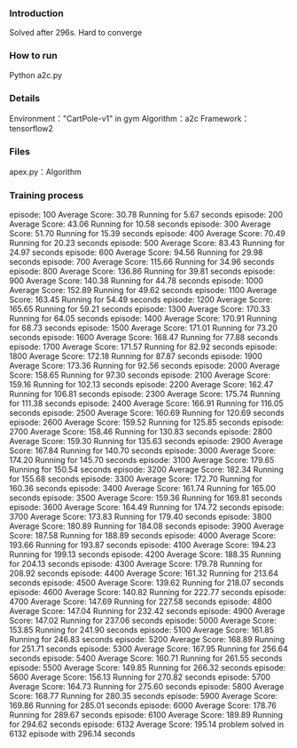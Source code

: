 ### Introduction
Solved after 296s. Hard to converge

### How to run
Python a2c.py

### Details
Environment："CartPole-v1" in gym
Algorithm：a2c
Framework：tensorflow2

### Files
apex.py：Algorithm

### Training process
episode: 100    Average Score: 30.78
Running for 5.67 seconds
episode: 200 	Average Score: 43.06
Running for 10.58 seconds
episode: 300 	Average Score: 51.70
Running for 15.39 seconds
episode: 400 	Average Score: 70.49
Running for 20.23 seconds
episode: 500 	Average Score: 83.43
Running for 24.97 seconds
episode: 600 	Average Score: 94.56
Running for 29.98 seconds
episode: 700 	Average Score: 115.66
Running for 34.96 seconds
episode: 800 	Average Score: 136.86
Running for 39.81 seconds
episode: 900 	Average Score: 140.38
Running for 44.78 seconds
episode: 1000   Average Score: 152.89
Running for 49.62 seconds
episode: 1100 	Average Score: 163.45
Running for 54.49 seconds
episode: 1200 	Average Score: 165.65
Running for 59.21 seconds
episode: 1300 	Average Score: 170.33
Running for 64.05 seconds
episode: 1400 	Average Score: 170.91
Running for 68.73 seconds
episode: 1500 	Average Score: 171.01
Running for 73.20 seconds
episode: 1600 	Average Score: 168.47
Running for 77.88 seconds
episode: 1700 	Average Score: 171.57
Running for 82.92 seconds
episode: 1800 	Average Score: 172.18
Running for 87.87 seconds
episode: 1900 	Average Score: 173.36
Running for 92.56 seconds
episode: 2000 	Average Score: 158.65
Running for 97.30 seconds
episode: 2100 	Average Score: 159.16
Running for 102.13 seconds
episode: 2200 	Average Score: 162.47
Running for 106.81 seconds
episode: 2300 	Average Score: 175.74
Running for 111.38 seconds
episode: 2400 	Average Score: 166.91
Running for 116.05 seconds
episode: 2500 	Average Score: 160.69
Running for 120.69 seconds
episode: 2600 	Average Score: 159.52
Running for 125.85 seconds
episode: 2700 	Average Score: 158.46
Running for 130.83 seconds
episode: 2800 	Average Score: 159.30
Running for 135.63 seconds
episode: 2900 	Average Score: 167.84
Running for 140.70 seconds
episode: 3000 	Average Score: 174.20
Running for 145.70 seconds
episode: 3100 	Average Score: 179.65
Running for 150.54 seconds
episode: 3200 	Average Score: 182.34
Running for 155.68 seconds
episode: 3300 	Average Score: 172.70
Running for 160.36 seconds
episode: 3400 	Average Score: 161.74
Running for 165.00 seconds
episode: 3500 	Average Score: 159.36
Running for 169.81 seconds
episode: 3600 	Average Score: 164.49
Running for 174.72 seconds
episode: 3700 	Average Score: 173.83
Running for 179.40 seconds
episode: 3800 	Average Score: 180.89
Running for 184.08 seconds
episode: 3900 	Average Score: 187.58
Running for 188.89 seconds
episode: 4000 	Average Score: 193.66
Running for 193.87 seconds
episode: 4100 	Average Score: 194.23
Running for 199.13 seconds
episode: 4200 	Average Score: 188.35
Running for 204.13 seconds
episode: 4300 	Average Score: 179.78
Running for 208.92 seconds
episode: 4400 	Average Score: 161.32
Running for 213.64 seconds
episode: 4500 	Average Score: 139.62
Running for 218.07 seconds
episode: 4600 	Average Score: 140.82
Running for 222.77 seconds
episode: 4700 	Average Score: 147.69
Running for 227.58 seconds
episode: 4800 	Average Score: 147.04
Running for 232.42 seconds
episode: 4900 	Average Score: 147.02
Running for 237.06 seconds
episode: 5000 	Average Score: 153.85
Running for 241.90 seconds
episode: 5100 	Average Score: 161.85
Running for 246.83 seconds
episode: 5200 	Average Score: 168.89
Running for 251.71 seconds
episode: 5300 	Average Score: 167.95
Running for 256.64 seconds
episode: 5400 	Average Score: 160.71
Running for 261.55 seconds
episode: 5500 	Average Score: 149.85
Running for 266.32 seconds
episode: 5600 	Average Score: 156.13
Running for 270.82 seconds
episode: 5700 	Average Score: 164.73
Running for 275.60 seconds
episode: 5800 	Average Score: 168.77
Running for 280.35 seconds
episode: 5900 	Average Score: 169.86
Running for 285.01 seconds
episode: 6000 	Average Score: 178.76
Running for 289.67 seconds
episode: 6100 	Average Score: 189.89
Running for 294.62 seconds
episode: 6132 	Average Score: 195.14
problem solved in 6132 episode with 296.14 seconds
